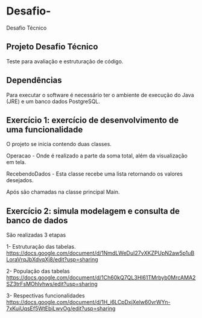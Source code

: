 # Desafio-
Desafio Técnico 


Projeto Desafio Técnico 
-----------------------------------------------------------------------------------------------------------
Teste para avaliação e estruturação de código.


Dependências
-----------------------------------------------------------------------------------------------------------
Para executar o software é necessário ter o ambiente de execução do Java (JRE) e um banco dados PostgreSQL.

Exercício 1: exercício de desenvolvimento de uma funcionalidade
-----------------------------------------------------------------------------------------------------------
O projeto se inicia contendo duas classes.

Operacao - Onde é realizado a parte da soma total, além da visualização em tela.

RecebendoDados - Esta classe recebe uma lista retornando os valores desejados.

Após são chamadas na classe principal Main.


Exercício 2: simula modelagem e consulta de banco de dados
-----------------------------------------------------------------------------------------------------------
São realizadas 3 etapas

1- Estruturação das tabelas.
https://docs.google.com/document/d/1NmdLWeDuI27vXKZPUpN2aw5p1uBLoraVrqJbXdvqXj8/edit?usp=sharing

2- População das tabelas
https://docs.google.com/document/d/1Ch60kQ7QL3Hl61TMrbyb0MrcAMA2SZ3trFsMOhlvhws/edit?usp=sharing

3- Respectivas funcionalidades 
https://docs.google.com/document/d/1H_i6LCpDxjXelw60vrWYn-7xKuiUqsEf5WtEbiLwvOg/edit?usp=sharing
